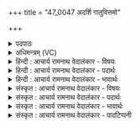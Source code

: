 +++
title = "47_0047 अदर्शि गातुवित्तमो"

+++
<details><summary>पदपाठः</summary>

अ꣡द꣢꣯र्शि। गा꣣तुवि꣡त्त꣢मः। गा꣣तु। वि꣡त्त꣢꣯मः। य꣡स्मि꣢꣯न्। व्र꣣ता꣡नि꣢। आ꣣दधुः꣢। आ꣣। दधुः꣢। उ꣡प꣢꣯। उ꣣। सु꣢। जा꣣त꣢म्। आ꣡र्य꣢꣯स्य। व꣡र्ध꣢꣯नम्। अ꣣ग्नि꣢म्। न꣣क्षन्तु। नः। गि꣡रः꣢꣯। ४७।
</details>

<details><summary>अधिमन्त्रम् (VC)</summary>

- अग्निः
- सौभरि: काण्व:
- बृहती
- मध्यमः
- आग्नेयं काण्डम्
</details>

<details><summary>हिन्दी : आचार्य रामनाथ वेदालंकार - विषयः</summary>

परमेश्वर की हमें स्तुति-वाणियों से पूजा करनी चाहिए, यह कहते हैं।
</details>

<details><summary>हिन्दी : आचार्य रामनाथ वेदालंकार - पदार्थः</summary>

पदार्थान्वय -  (गातुवित्तमः) सबसे बढ़कर कर्तव्य-मार्ग का प्रदर्शक वह अग्रणी परमेश्वर (अदर्शि) हमारे द्वारा साक्षात् कर लिया गया है, (यस्मिन्) जिस परमेश्वर में, मुमुक्षुजन (व्रतानि) अपने-अपने कर्मों को (आदधुः) समर्पित करते हैं अर्थात् ईश्वरार्पण-बुद्धि से निष्काम कर्म करते हैं। (उ) और (सुजातम्) भली-भाँति हृदय में प्रकट हुए, (आर्यस्य) धार्मिक गुण-कर्म-स्वभाववाले, ईश्वर-पुत्र आर्यजन के (वर्द्धनम्) बढ़ानेवाले (अग्निम्) ज्योतिर्मय, नायक परमेश्वर को (नः) हमारी (गिरः) स्तुति-वाणियाँ (उप-नक्षन्तु) समीपता से प्राप्त करें ॥३॥
</details>

<details><summary>हिन्दी : आचार्य रामनाथ वेदालंकार - भावार्थः</summary>

भावार्थ -  मोक्षार्थी मनुष्य फल की इच्छा का परित्याग करके परमेश्वर में अपने समस्त कर्म समर्पित कर देते हैं और परमेश्वर सदैव प्रज्वलित दीपक के समान उनके मन में कर्तव्याकर्तव्य का विवेक पैदा करता है। सब आर्य गुण-कर्म-स्वभाववालों के उन्नायक उसकी स्तुति से हमें अपने हृदय को पवित्र करना चाहिए ॥३॥
</details>

<details><summary>संस्कृत : आचार्य रामनाथ वेदालंकार - विषयः</summary>

परमेश्वरोऽस्माभिः स्तुतिवाग्भिरर्चनीय इत्याह।
</details>

<details><summary>संस्कृत : आचार्य रामनाथ वेदालंकार - पदार्थः</summary>

पदार्थान्वय -  (गातुवित्तमः२) गच्छन्ति अत्र इति गातुः मार्गः तस्य अतिशयेन वेदयिता ज्ञापयिता, कर्तव्यमार्गप्रदर्शक इति भावः, सोऽग्निः परमेश्वरः (अदर्शि) अस्माभिः साक्षात्कृतः, (यस्मिन्) अग्नौ परमेश्वरे मोक्षार्थिनो जनाः (व्रतानि) स्वस्वकर्माणि। व्रतमिति कर्मनाम। निघं० २।१। (आदधुः) स्थापयन्ति, समर्पयन्ति ईश्वरार्पणबुद्ध्या निष्कामकर्माणि कुर्वन्तीत्यर्थः। (उ३) अथ च (सुजातम्) सम्यक् हृदये प्रकटीभूतम् (आर्यस्य४) धर्म्यगुणकर्मस्वभावस्य ईश्वरपुत्रस्य। अर्य इति ईश्वरनाम। निघं० २।२२। आर्यः ईश्वरपुत्रः। निरु० ६।२६। वर्धनम् वर्द्धयितारम् (अग्निम्) ज्योतिर्मयं नायकं परमेश्वरम् (नः) अस्माकम् (गिरः) स्तुतिवाचः (उप नक्षन्तु) उपगच्छन्तु, सामीप्येन प्राप्नुवन्तु। नक्षतिः गतिकर्मा। निघं० २।१४ ॥३॥
</details>

<details><summary>संस्कृत : आचार्य रामनाथ वेदालंकार - भावार्थः</summary>

भावार्थ -  मोक्षार्थिनो मानवाः फलेच्छां परित्यज्य परमेश्वराय स्वकीयानि समस्तानि कर्माणि समर्पयन्ति। परमेश्वरः सदैव प्रज्वलितः प्रदीपवत् तेषां मनसि कर्तव्याकर्तव्यविवेकं जनयति। सर्वेषामार्यगुणकर्म- स्वभावानामुन्नायकस्य तस्य स्तुत्याऽस्माभिः स्वहृदयं पावनीयम् ॥३॥
</details>

<details><summary>संस्कृत : आचार्य रामनाथ वेदालंकार - पादटिप्पनी</summary>

टिप्पनी -   १. ऋ० ८।१०३।१ नक्षन्तु इत्यत्र नक्षन्त इति पाठः। साम० १५१५। २. अतिशयेन मार्गलम्भकः—इति भ०। कै गै रै शब्दे इत्येतस्य रूपम्। गातुः शब्दयिता, स्तुतीनामुच्चारयिता। तं यो वेत्ति स गातुवित्। अतिशयेन गातुवित् गातुवित्तमः—इति वा०। अतिशयेन मार्गाणां ज्ञाता—इति सा०। ३. उप उ सु त्रयोऽपि पूरणाः—इति वि०। उपो उप-उ इति निपातद्वयसमुदायः। उपनक्षन्तु, नक्षतिः व्याप्तिकर्मा, उपव्याप्नुवन्तु—इति भ०। ४. आर्यः धर्म्यगुणकर्मस्वभावः इति य० ३३।८२ भाष्ये द०। आर्यस्य यजमानस्य—इति वि०। यज्ञशीलस्य—इति भ०। उत्तमवर्णस्य—इति सा०।
</details>